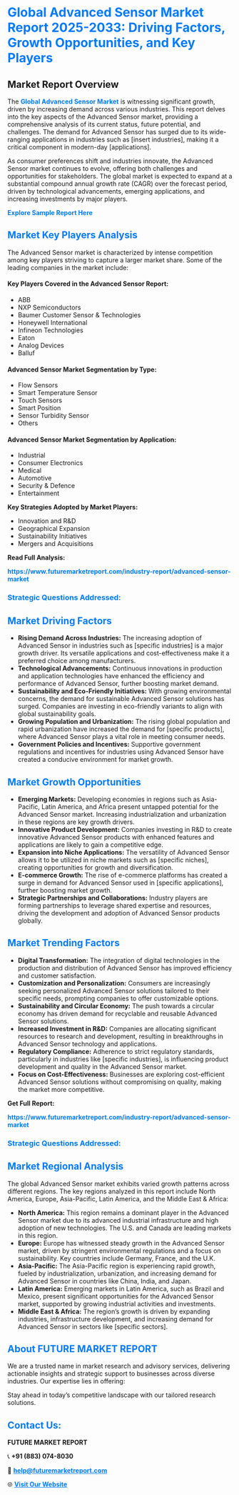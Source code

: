 <h1 style="color: #007BFF;">Global Advanced Sensor Market Report 2025-2033: Driving Factors, Growth Opportunities, and Key Players</h1>

<section id="overview">
<h2>Market Report Overview</h2>
<p>The <a href="https://www.futuremarketreport.com/industry-report/advanced-sensor-market" style="color: #007BFF; text-decoration: none;"><strong>Global Advanced Sensor Market</strong></a> is witnessing significant growth, driven by increasing demand across various industries. This report delves into the key aspects of the Advanced Sensor market, providing a comprehensive analysis of its current status, future potential, and challenges. The demand for Advanced Sensor has surged due to its wide-ranging applications in industries such as [insert industries], making it a critical component in modern-day [applications].</p>
<p>As consumer preferences shift and industries innovate, the Advanced Sensor market continues to evolve, offering both challenges and opportunities for stakeholders. The global market is expected to expand at a substantial compound annual growth rate (CAGR) over the forecast period, driven by technological advancements, emerging applications, and increasing investments by major players.</p>
</section>

<section id="overview">
<p><a href="https://www.futuremarketreport.com/request-sample/reportId=76874" style="color: #007BFF; text-decoration: none;"><strong>Explore Sample Report Here</strong></a></p>
</section>

<section id="key-players">
<h2 style="color: #007BFF;">Market Key Players Analysis</h2>
<p>The Advanced Sensor market is characterized by intense competition among key players striving to capture a larger market share. Some of the leading companies in the market include:</p>
<h4>Key Players Covered in the Advanced Sensor Report:</h4>
<ul><li>ABB</li><li>NXP Semiconductors</li><li>Baumer Customer Sensor &amp; Technologies</li><li>Honeywell International</li><li>Infineon Technologies</li><li>Eaton</li><li>Analog Devices</li><li>Balluf</li></ul>
<h4>Advanced Sensor Market Segmentation by Type:</h4>
<ul><li>Flow Sensors</li><li>Smart Temperature Sensor</li><li>Touch Sensors</li><li>Smart Position</li><li>Sensor Turbidity Sensor</li><li>Others</li></ul>

<h4>Advanced Sensor Market Segmentation by Application:</h4>
<ul><li>Industrial</li><li>Consumer Electronics</li><li>Medical</li><li>Automotive</li><li>Security &amp; Defence</li><li>Entertainment</li></ul>
<p><strong>Key Strategies Adopted by Market Players:</strong></p>
<ul>
<li>Innovation and R&D</li>
<li>Geographical Expansion</li>
<li>Sustainability Initiatives</li>
<li>Mergers and Acquisitions</li>
</ul>
</section>

<section>
<p><strong>Read Full Analysis: </strong></p><a href="https://www.futuremarketreport.com/industry-report/advanced-sensor-market" style="color: #007BFF; text-decoration: none;"><strong>https://www.futuremarketreport.com/industry-report/advanced-sensor-market</strong></a>
<h3 style="color: #007BFF;">Strategic Questions Addressed:</h3>
</section>

<section id="driving-factors">
<h2 style="color: #007BFF;">Market Driving Factors</h2>
<ul>
<li><strong>Rising Demand Across Industries:</strong> The increasing adoption of Advanced Sensor in industries such as [specific industries] is a major growth driver. Its versatile applications and cost-effectiveness make it a preferred choice among manufacturers.</li>
<li><strong>Technological Advancements:</strong> Continuous innovations in production and application technologies have enhanced the efficiency and performance of Advanced Sensor, further boosting market demand.</li>
<li><strong>Sustainability and Eco-Friendly Initiatives:</strong> With growing environmental concerns, the demand for sustainable Advanced Sensor solutions has surged. Companies are investing in eco-friendly variants to align with global sustainability goals.</li>
<li><strong>Growing Population and Urbanization:</strong> The rising global population and rapid urbanization have increased the demand for [specific products], where Advanced Sensor plays a vital role in meeting consumer needs.</li>
<li><strong>Government Policies and Incentives:</strong> Supportive government regulations and incentives for industries using Advanced Sensor have created a conducive environment for market growth.</li>
</ul>
</section>

<section id="growth-opportunities">
<h2 style="color: #007BFF;">Market Growth Opportunities</h2>
<ul>
<li><strong>Emerging Markets:</strong> Developing economies in regions such as Asia-Pacific, Latin America, and Africa present untapped potential for the Advanced Sensor market. Increasing industrialization and urbanization in these regions are key growth drivers.</li>
<li><strong>Innovative Product Development:</strong> Companies investing in R&D to create innovative Advanced Sensor products with enhanced features and applications are likely to gain a competitive edge.</li>
<li><strong>Expansion into Niche Applications:</strong> The versatility of Advanced Sensor allows it to be utilized in niche markets such as [specific niches], creating opportunities for growth and diversification.</li>
<li><strong>E-commerce Growth:</strong> The rise of e-commerce platforms has created a surge in demand for Advanced Sensor used in [specific applications], further boosting market growth.</li>
<li><strong>Strategic Partnerships and Collaborations:</strong> Industry players are forming partnerships to leverage shared expertise and resources, driving the development and adoption of Advanced Sensor products globally.</li>
</ul>
</section>

<section id="trending-factors">
<h2 style="color: #007BFF;">Market Trending Factors</h2>
<ul>
<li><strong>Digital Transformation:</strong> The integration of digital technologies in the production and distribution of Advanced Sensor has improved efficiency and customer satisfaction.</li>
<li><strong>Customization and Personalization:</strong> Consumers are increasingly seeking personalized Advanced Sensor solutions tailored to their specific needs, prompting companies to offer customizable options.</li>
<li><strong>Sustainability and Circular Economy:</strong> The push towards a circular economy has driven demand for recyclable and reusable Advanced Sensor solutions.</li>
<li><strong>Increased Investment in R&D:</strong> Companies are allocating significant resources to research and development, resulting in breakthroughs in Advanced Sensor technology and applications.</li>
<li><strong>Regulatory Compliance:</strong> Adherence to strict regulatory standards, particularly in industries like [specific industries], is influencing product development and quality in the Advanced Sensor market.</li>
<li><strong>Focus on Cost-Effectiveness:</strong> Businesses are exploring cost-efficient Advanced Sensor solutions without compromising on quality, making the market more competitive.</li>
</ul>
</section>

<section>
<p><strong>Get Full Report: </strong></p><a href="https://www.futuremarketreport.com/industry-report/advanced-sensor-market" style="color: #007BFF; text-decoration: none;"><strong>https://www.futuremarketreport.com/industry-report/advanced-sensor-market</strong></a>
<h3 style="color: #007BFF;">Strategic Questions Addressed:</h3>
</section>


<section id="regional-analysis">
<h2 style="color: #007BFF;">Market Regional Analysis</h2>
<p>The global Advanced Sensor market exhibits varied growth patterns across different regions. The key regions analyzed in this report include North America, Europe, Asia-Pacific, Latin America, and the Middle East & Africa:</p>
<ul>
<li><strong>North America:</strong> This region remains a dominant player in the Advanced Sensor market due to its advanced industrial infrastructure and high adoption of new technologies. The U.S. and Canada are leading markets in this region.</li>
<li><strong>Europe:</strong> Europe has witnessed steady growth in the Advanced Sensor market, driven by stringent environmental regulations and a focus on sustainability. Key countries include Germany, France, and the U.K.</li>
<li><strong>Asia-Pacific:</strong> The Asia-Pacific region is experiencing rapid growth, fueled by industrialization, urbanization, and increasing demand for Advanced Sensor in countries like China, India, and Japan.</li>
<li><strong>Latin America:</strong> Emerging markets in Latin America, such as Brazil and Mexico, present significant opportunities for the Advanced Sensor market, supported by growing industrial activities and investments.</li>
<li><strong>Middle East & Africa:</strong> The region’s growth is driven by expanding industries, infrastructure development, and increasing demand for Advanced Sensor in sectors like [specific sectors].</li>
</ul>
</section>

<footer>
<h2 style="color: #007BFF;">About FUTURE MARKET REPORT</h2>
<p>We are a trusted name in market research and advisory services, delivering actionable insights and strategic support to businesses across diverse industries. Our expertise lies in offering:</p>

<p>Stay ahead in today’s competitive landscape with our tailored research solutions.</p>

<h2 style="color: #007BFF;">Contact Us:</h2>
<p><strong>FUTURE MARKET REPORT</strong></p>
<p>📞 <strong>+91 (883) 074-8030</strong></p>
<p>📧 <strong><a href="mailto:help@futuremarketreport.com" style="color: #007BFF;">help@futuremarketreport.com</a></strong></p>
<p>🌐 <strong><a href="https://www.futuremarketreport.com/" style="color: #007BFF;">Visit Our Website</a></strong></p>
</footer>